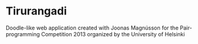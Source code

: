 Tirurangadi
===========

Doodle-like web application created with Joonas Magnússon for the 
Pair-programming Competition 2013 organized by the University of Helsinki
